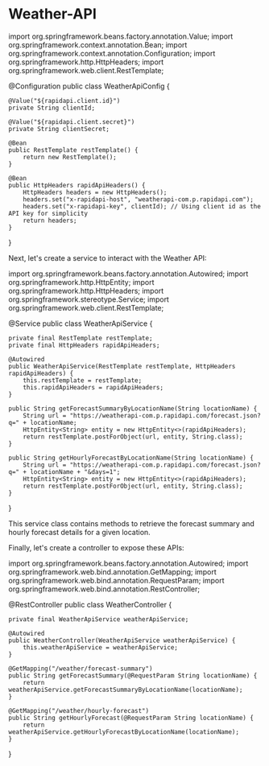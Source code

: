 # Weather-API

import org.springframework.beans.factory.annotation.Value;
import org.springframework.context.annotation.Bean;
import org.springframework.context.annotation.Configuration;
import org.springframework.http.HttpHeaders;
import org.springframework.web.client.RestTemplate;

@Configuration
public class WeatherApiConfig {

    @Value("${rapidapi.client.id}")
    private String clientId;

    @Value("${rapidapi.client.secret}")
    private String clientSecret;

    @Bean
    public RestTemplate restTemplate() {
        return new RestTemplate();
    }

    @Bean
    public HttpHeaders rapidApiHeaders() {
        HttpHeaders headers = new HttpHeaders();
        headers.set("x-rapidapi-host", "weatherapi-com.p.rapidapi.com");
        headers.set("x-rapidapi-key", clientId); // Using client id as the API key for simplicity
        return headers;
    }
}

Next, let's create a service to interact with the Weather API:

import org.springframework.beans.factory.annotation.Autowired;
import org.springframework.http.HttpEntity;
import org.springframework.http.HttpHeaders;
import org.springframework.stereotype.Service;
import org.springframework.web.client.RestTemplate;

@Service
public class WeatherApiService {

    private final RestTemplate restTemplate;
    private final HttpHeaders rapidApiHeaders;

    @Autowired
    public WeatherApiService(RestTemplate restTemplate, HttpHeaders rapidApiHeaders) {
        this.restTemplate = restTemplate;
        this.rapidApiHeaders = rapidApiHeaders;
    }

    public String getForecastSummaryByLocationName(String locationName) {
        String url = "https://weatherapi-com.p.rapidapi.com/forecast.json?q=" + locationName;
        HttpEntity<String> entity = new HttpEntity<>(rapidApiHeaders);
        return restTemplate.postForObject(url, entity, String.class);
    }

    public String getHourlyForecastByLocationName(String locationName) {
        String url = "https://weatherapi-com.p.rapidapi.com/forecast.json?q=" + locationName + "&days=1";
        HttpEntity<String> entity = new HttpEntity<>(rapidApiHeaders);
        return restTemplate.postForObject(url, entity, String.class);
    }
}


This service class contains methods to retrieve the forecast summary and hourly forecast details for a given location.

Finally, let's create a controller to expose these APIs:

import org.springframework.beans.factory.annotation.Autowired;
import org.springframework.web.bind.annotation.GetMapping;
import org.springframework.web.bind.annotation.RequestParam;
import org.springframework.web.bind.annotation.RestController;

@RestController
public class WeatherController {

    private final WeatherApiService weatherApiService;

    @Autowired
    public WeatherController(WeatherApiService weatherApiService) {
        this.weatherApiService = weatherApiService;
    }

    @GetMapping("/weather/forecast-summary")
    public String getForecastSummary(@RequestParam String locationName) {
        return weatherApiService.getForecastSummaryByLocationName(locationName);
    }

    @GetMapping("/weather/hourly-forecast")
    public String getHourlyForecast(@RequestParam String locationName) {
        return weatherApiService.getHourlyForecastByLocationName(locationName);
    }
}
